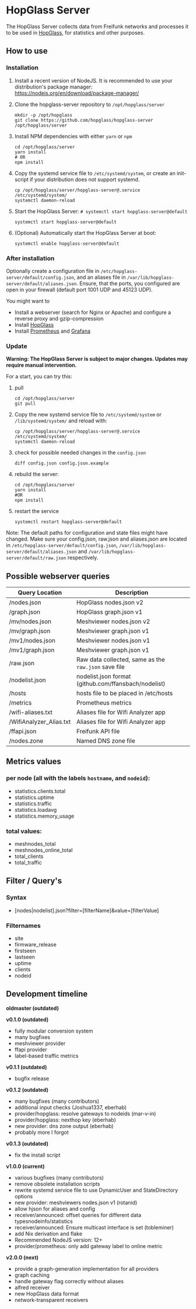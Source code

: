 # HopGlass Server
The HopGlass Server collects data from Freifunk networks and processes it to be used in [HopGlass](https://github.com/hopglass/hopglass), for statistics and other purposes.

## How to use

### Installation

1. Install a recent version of NodeJS. It is recommended to use your distribution's package manager: https://nodejs.org/en/download/package-manager/

2. Clone the hopglass-server repository to `/opt/hopglass/server`

       mkdir -p /opt/hopglass
       git clone https://github.com/hopglass/hopglass-server /opt/hopglass/server

3. Install NPM dependencies with either `yarn` or `npm`
      
       cd /opt/hopglass/server
       yarn install
       # OR
       npm install

4. Copy the systemd service file to `/etc/systemd/system`, or create an init-script if your distribution does not support systemd.

       cp /opt/hopglass/server/hopglass-server@.service /etc/systemd/system/
       systemctl daemon-reload

5. Start the HopGlass Server: `# systemctl start hopglass-server@default`

       systemctl start hopglass-server@default

6. (Optional) Automatically start the HopGlass Server at boot: 

       systemctl enable hopglass-server@default

### After installation

Optionally create a configuration file in `/etc/hopglass-server/default/config.json`, and an aliases file in `/var/lib/hopglass-server/default/aliases.json`.
Ensure, that the ports, you configured are open in your firewall (default port 1001 UDP and 45123 UDP).


You might want to
- Install a webserver (search for Nginx or Apache) and configure a reverse proxy and gzip-compression
- Install [HopGlass](https://github.com/hopglass/hopglass)
- Install [Prometheus](http://prometheus.io/) and [Grafana](http://grafana.org/)

### Update

**Warning: The HopGlass Server is subject to major changes. Updates may require manual intervention.**

For a start, you can try this:

1. pull

       cd /opt/hopglass/server
       git pull

1. Copy the new systemd service file to `/etc/systemd/system` or `/lib/systemd/system/` and reload with:

       cp /opt/hopglass/server/hopglass-server@.service /etc/systemd/system/
       systemctl daemon-reload

1. check for possible needed changes in the `config.json`

       diff config.json config.json.example

1. rebuild the server:

       cd /opt/hopglass/server
       yarn install
       #OR
       npm install

1. restart the service

       systemctl restart hopglass-server@default

Note: The default paths for configuration and state files might have changed. Make sure your config.json, raw.json and aliases.json are located in `/etc/hopglass-server/default/config.json`, `/var/lib/hopglass-server/default/aliases.json` and `/var/lib/hopglass-server/default/raw.json` respectively.

## Possible webserver queries

|Query Location         |Description|
|---------------------- |---|
|/nodes.json            |HopGlass nodes.json v2|
|/graph.json            |HopGlass graph.json v1|
|/mv/nodes.json         |Meshviewer nodes.json v2|
|/mv/graph.json         |Meshviewer graph.json v1|
|/mv1/nodes.json        |Meshviewer nodes.json v1|
|/mv1/graph.json        |Meshviewer graph.json v1|
|/raw.json              |Raw data collected, same as the `raw.json` save file|
|/nodelist.json         |nodelist.json format (github.com/ffansbach/nodelist)|
|/hosts                 |hosts file to be placed in /etc/hosts|
|/metrics               |Prometheus metrics|
|/wifi-aliases.txt      |Aliases file for Wifi Analyzer app|
|/WifiAnalyzer_Alias.txt|Aliases file for Wifi Analyzer app|
|/ffapi.json            |Freifunk API file|
|/nodes.zone            |Named DNS zone file|

## Metrics values

### per node (all with the labels `hostname`, and `nodeid`):

- statistics.clients.total
- statistics.uptime
- statistics.traffic
- statistics.loadavg
- statistics.memory_usage

### total values:

- meshnodes_total
- meshnodes_online_total
- total_clients
- total_traffic

## Filter / Query's

### Syntax
- [nodes|nodelist].json?filter=[filterName]&value=[filterValue]

### Filternames
- site
- firmware_release
- firstseen
- lastseen
- uptime
- clients
- nodeid

## Development timeline

**oldmaster (outdated)**

**v0.1.0 (outdated)**

- fully modular conversion system
- many bugfixes
- meshviewer provider
- ffapi provider
- label-based traffic metrics

**v0.1.1 (outdated)**

- bugfix release

**v0.1.2 (outdated)**

- many bugfixes (many contributors)
- additional input checks (Joshua1337, eberhab)
- provider/hopglass: resolve gateways to nodeids (mar-v-in)
- provider/hopglass: nexthop key (eberhab)
- new provider: dns zone output (eberhab)
- probably more I forgot

**v0.1.3 (outdated)**

- fix the install script

**v1.0.0 (current)**

- various bugfixes (many contributors)
- remove obsolete installation scripts
- rewrite systemd service file to use DynamicUser and StateDirectory options
- new provider: meshviewers nodes.json v1 (rotanid)
- allow hjson for aliases and config
- receiver/announced: offset queries for different data typesnodeinfo/statistics
- receiver/announced: Ensure multicast interface is set (tobleminer)
- add Nix derivation and flake
- Recommended NodeJS version: 12+
- provider/prometheus: only add gateway label to online metric

**v2.0.0 (next)**

- provide a graph-generation implementation for all providers
- graph caching
- handle gateway flag correctly without aliases
- alfred receiver
- new HopGlass data format
- network-transparent receivers
